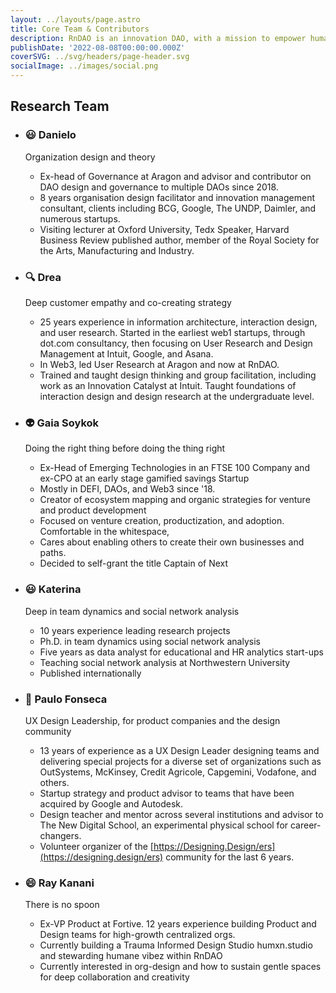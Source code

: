 ```yaml
---
layout: ../layouts/page.astro
title: Core Team & Contributors
description: RnDAO is an innovation DAO, with a mission to empower humane collaboration. We’re funded by DAOs to serve DAOs and enable a humane vision of Web3.
publishDate: '2022-08-08T00:00:00.000Z'
coverSVG: ../svg/headers/page-header.svg
socialImage: ../images/social.png
---
```


## Research Team

- ### 😃 Danielo
    Organization design and theory

    - Ex-head of Governance at Aragon and advisor and contributor on DAO design and governance to multiple DAOs since 2018.
    - 8 years organisation design facilitator and innovation management consultant, clients including BCG, Google, The UNDP, Daimler, and numerous startups.
    - Visiting lecturer at Oxford University, Tedx Speaker, Harvard Business Review published author, member of the Royal Society for the Arts, Manufacturing and Industry.
- ### 🔍 Drea
    Deep customer empathy and co-creating strategy

    - 25 years experience in information architecture, interaction design, and user research. Started in the earliest web1 startups, through dot.com consultancy, then focusing on User Research and Design Management at Intuit, Google, and Asana.
    - In Web3, led User Research at Aragon and now at RnDAO.
    - Trained and taught design thinking and group facilitation, including work as an Innovation Catalyst at Intuit. Taught foundations of interaction design and design research at the undergraduate level.
- ### 👽 Gaia Soykok
    Doing the right thing before doing the thing right

    - Ex-Head of Emerging Technologies in an FTSE 100 Company and ex-CPO at an early stage gamified savings Startup
    - Mostly in DEFI, DAOs, and Web3 since '18.
    - Creator of ecosystem mapping and organic strategies for venture and product development
    - Focused on venture creation, productization, and adoption. Comfortable in the whitespace,
    - Cares about enabling others to create their own businesses and paths.
    - Decided to self-grant the title Captain of Next
- ### 😃 Katerina
    Deep in team dynamics and social network analysis

    - 10 years experience leading research projects
    - Ph.D. in team dynamics using social network analysis
    - Five years as data analyst for educational and HR analytics start-ups
    - Teaching social network analysis at Northwestern University
    - Published internationally
- ### 🚀 Paulo Fonseca
    UX Design Leadership, for product companies and the design community

    - 13 years of experience as a UX Design Leader designing teams and delivering special projects for a diverse set of organizations such as OutSystems, McKinsey, Credit Agricole, Capgemini, Vodafone, and others.
    - Startup strategy and product advisor to teams that have been acquired by Google and Autodesk.
    - Design teacher and mentor across several institutions and advisor to The New Digital School, an experimental physical school for career-changers.
    - Volunteer organizer of the [https://Designing.Design/ers](https://designing.design/ers) community for the last 6 years.
- ### 😄 Ray Kanani
    There is no spoon

    - Ex-VP Product at Fortive. 12 years experience building Product and Design teams for high-growth centralized orgs.
    - Currently building a Trauma Informed Design Studio humxn.studio and stewarding humane vibez within RnDAO
    - Currently interested in org-design and how to sustain gentle spaces for deep collaboration and creativity


